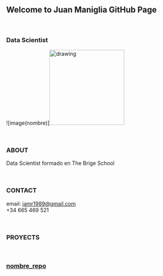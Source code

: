 ## Welcome to Juan Maniglia GitHub Page

<br>

### Data Scientist
![image(nombre)]<img src="drawing.jpg" alt="drawing" width="200"/>

<br>

### ABOUT
Data Scientist formado en The Brige School

<br>

### CONTACT
email: jamr1989@gmail.com
<br>
+34 665 469 521

<br>

### PROYECTS

<br>

### [nombre_repo](link)

<br>



